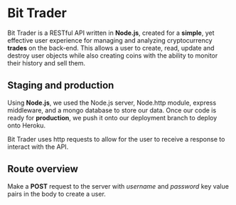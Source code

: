 # Bit Trader

Bit Trader is a RESTful API written in **Node.js**, created for a **simple**, yet effective user experience for managing and analyzing cryptocurrency **trades** on the back-end. This allows a user to create, read, update and destroy user objects while also creating coins with the ability to monitor their history and sell them.

## Staging and production

Using **Node.js**, we used the Node.js server, Node.http module, express middleware, and a mongo database to store our data. Once our code is ready for **production**, we push it onto our deployment branch to deploy onto Heroku.

Bit Trader uses http requests to allow for the user to receive a response to interact with the API.

## Route overview


Make a **POST** request to the server with *username* and *password* key value pairs in the body to create a user.
